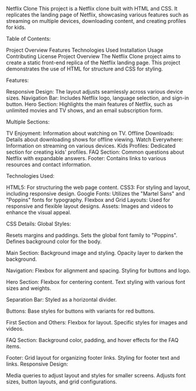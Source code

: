 Netflix Clone
This project is a Netflix clone built with HTML and CSS. It replicates the landing page of Netflix, showcasing various features such as streaming on multiple devices, downloading content, and creating profiles for kids.

Table of Contents:

Project Overview
Features
Technologies Used
Installation
Usage
Contributing
License
Project Overview
The Netflix Clone project aims to create a static front-end replica of the Netflix landing page. This project demonstrates the use of HTML for structure and CSS for styling.

Features:

Responsive Design: The layout adjusts seamlessly across various device sizes.
Navigation Bar: Includes Netflix logo, language selection, and sign-in button.
Hero Section: Highlights the main features of Netflix, such as unlimited movies and TV shows, and an email subscription form.

Multiple Sections:

TV Enjoyment: Information about watching on TV.
Offline Downloads: Details about downloading shows for offline viewing.
Watch Everywhere: Information on streaming on various devices.
Kids Profiles: Dedicated section for creating kids' profiles.
FAQ Section: Common questions about Netflix with expandable answers.
Footer: Contains links to various resources and contact information.

Technologies Used:

HTML5: For structuring the web page content.
CSS3: For styling and layout, including responsive design.
Google Fonts: Utilizes the "Martel Sans" and "Poppins" fonts for typography.
Flexbox and Grid Layouts: Used for responsive and flexible layout designs.
Assets: Images and videos to enhance the visual appeal.

CSS Details:
Global Styles:

Resets margins and paddings.
Sets the global font family to "Poppins".
Defines background color for the body.

Main Section:
Background image and styling.
Opacity layer to darken the background.

Navigation:
Flexbox for alignment and spacing.
Styling for buttons and logo.

Hero Section:
Flexbox for centering content.
Text styling with various font sizes and weights.

Separation Bar:
Styled as a horizontal divider.

Buttons:
Base styles for buttons with variants for red buttons.

First Section and Others:
Flexbox for layout.
Specific styles for images and videos.

FAQ Section:
Background color, padding, and hover effects for the FAQ items.

Footer:
Grid layout for organizing footer links.
Styling for footer text and links.
Responsive Design:

Media queries to adjust layout and styles for smaller screens.
Adjusts font sizes, button layouts, and grid configurations.
